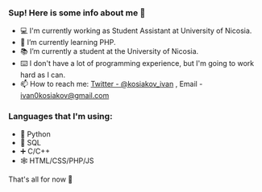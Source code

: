 ### Sup! Here is some info about me 👀

- 💻 I'm currently working as Student Assistant at University of Nicosia.
- 🌱 I’m currently learning PHP.
- 📚 I’m currently a student at the University of Nicosia.
- ⌨️ I don't have a lot of programming experience, but I'm going to work hard as I can.
- 📫 How to reach me: [Twitter - @kosiakov_ivan](https://twitter.com/kosiakov_ivan) , Email -  ivan0kosiakov@gmail.com

### Languages that I'm using:
- 🐍 Python
- 📑 SQL
- ➕ C/C++
- 🕸️ HTML/CSS/PHP/JS

That's all for now 👀
